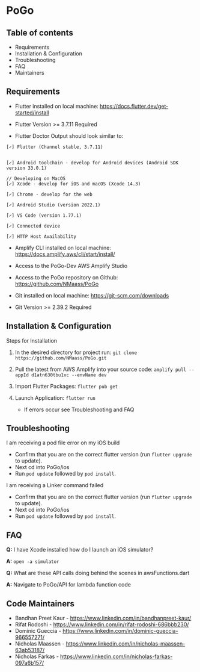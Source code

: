 # PoGo
## Table of contents

- Requirements
- Installation & Configuration
- Troubleshooting
- FAQ
- Maintainers

## Requirements

- Flutter installed on local machine: https://docs.flutter.dev/get-started/install

- Flutter Version >= 3.7.11 Required

- Flutter Doctor Output should look similar to:
  
```
[✓] Flutter (Channel stable, 3.7.11)


[✓] Android toolchain - develop for Android devices (Android SDK version 33.0.1)

// Developing on MacOS
[✓] Xcode - develop for iOS and macOS (Xcode 14.3)

[✓] Chrome - develop for the web

[✓] Android Studio (version 2022.1)

[✓] VS Code (version 1.77.1)

[✓] Connected device

[✓] HTTP Host Availability
```

- Amplify CLI installed on local machine: https://docs.amplify.aws/cli/start/install/

- Access to the PoGo-Dev AWS Amplify Studio

- Access to the PoGo repository on Github: https://github.com/NMaass/PoGo

- Git installed on local machine: https://git-scm.com/downloads

- Git Version >= 2.39.2 Required

## Installation & Configuration

Steps for Installation

1. In the desired directory for project run: ```git clone https://github.com/NMaass/PoGo.git```

2. Pull the latest from AWS Amplify into your source code: ```amplify pull --appId d1atn630tbu1xc --envName dev```

3. Import Flutter Packages: ```flutter pub get```

4. Launch Application: ```flutter run```
    - If errors occur see Troubleshooting and FAQ

## Troubleshooting

I am receiving a pod file error on my iOS build

- Confirm that you are on the correct flutter version (run ```flutter upgrade``` to update). 
- Next cd into PoGo/ios
- Run ```pod update``` followed by ```pod install```.

I  am receiving a Linker command failed

- Confirm that you are on the correct flutter version (run ```flutter upgrade``` to update). 
- Next cd into PoGo/ios
- Run ```pod update``` followed by ```pod install```.

## FAQ

**Q:** I have Xcode installed how do I launch an iOS simulator?

**A:** ```open -a simulator```

**Q:** What are these API calls doing behind the scenes in awsFunctions.dart

**A:** Navigate to PoGo/API for lambda function code

## Code Maintainers

- Bandhan Preet Kaur - https://www.linkedin.com/in/bandhanpreet-kaur/
- Rifat Rodoshi - https://www.linkedin.com/in/rifat-rodoshi-686bbb230/
- Dominic Gueccia - https://www.linkedin.com/in/dominic-gueccia-966557271/
- Nicholas Maassen - https://www.linkedin.com/in/nicholas-maassen-63ab53187/
- Nicholas Farkas - https://www.linkedin.com/in/nicholas-farkas-097a6b157/